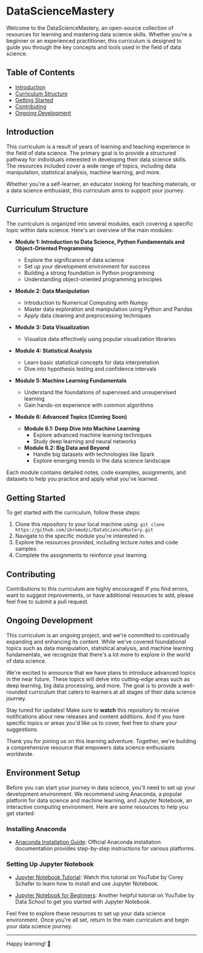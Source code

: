 # DataScienceMastery

Welcome to the DataScienceMastery, an open-source collection of resources for learning and mastering data science skills. Whether you're a beginner or an experienced practitioner, this curriculum is designed to guide you through the key concepts and tools used in the field of data science.

## Table of Contents

- [Introduction](#introduction)
- [Curriculum Structure](#curriculum-structure)
- [Getting Started](#getting-started)
- [Contributing](#contributing)
- [Ongoing Development](#ongoing-development)

## Introduction

This curriculum is a result of years of learning and teaching experience in the field of data science. The primary goal is to provide a structured pathway for individuals interested in developing their data science skills. The resources included cover a wide range of topics, including data manipulation, statistical analysis, machine learning, and more.

Whether you're a self-learner, an educator looking for teaching materials, or a data science enthusiast, this curriculum aims to support your journey.

## Curriculum Structure

The curriculum is organized into several modules, each covering a specific topic within data science. Here's an overview of the main modules:

- **Module 1: Introduction to Data Science, Python Fundamentals and Object-Oriented Programming**
  - Explore the significance of data science
  - Set up your development environment for success
  - Building a strong foundation in Python programming
  - Understanding object-oriented programming principles
  
- **Module 2: Data Manipulation**
  - Introduction to Numerical Computing with Numpy
  - Master data exploration and manipulation using Python and Pandas
  - Apply data cleaning and preprocessing techniques
    
- **Module 3: Data Visualization**
  - Visualize data effectively using popular visualization libraries

- **Module 4: Statistical Analysis**
  - Learn basic statistical concepts for data interpretation
  - Dive into hypothesis testing and confidence intervals

- **Module 5: Machine Learning Fundamentals**
  - Understand the foundations of supervised and unsupervised learning
  - Gain hands-on experience with common algorithms

- **Module 6: Advanced Topics (Coming Soon)**
  - **Module 6.1: Deep Dive into Machine Learning**
    - Explore advanced machine learning techniques
    - Study deep learning and neural networks
  - **Module 6.2: Big Data and Beyond**
    - Handle big datasets with technologies like Spark
    - Explore emerging trends in the data science landscape

Each module contains detailed notes, code examples, assignments, and datasets to help you practice and apply what you've learned.

## Getting Started

To get started with the curriculum, follow these steps:

1. Clone this repository to your local machine using: `git clone https://github.com/ibromodzi/DataScienceMastery.git`
2. Navigate to the specific module you're interested in.
3. Explore the resources provided, including lecture notes and code samples.
4. Complete the assignments to reinforce your learning.

## Contributing

Contributions to this curriculum are highly encouraged! If you find errors, want to suggest improvements, or have additional resources to add, please feel free to submit a pull request. 

## Ongoing Development

This curriculum is an ongoing project, and we're committed to continually expanding and enhancing its content. While we've covered foundational topics such as data manipulation, statistical analysis, and machine learning fundamentals, we recognize that there's a lot more to explore in the world of data science.

We're excited to announce that we have plans to introduce advanced topics in the near future. These topics will delve into cutting-edge areas such as deep learning, big data processing, and more. The goal is to provide a well-rounded curriculum that caters to learners at all stages of their data science journey.

Stay tuned for updates! Make sure to **watch** this repository to receive notifications about new releases and content additions. And if you have specific topics or areas you'd like us to cover, feel free to share your suggestions.

Thank you for joining us on this learning adventure. Together, we're building a comprehensive resource that empowers data science enthusiasts worldwide.


## Environment Setup

Before you can start your journey in data science, you'll need to set up your development environment. We recommend using Anaconda, a popular platform for data science and machine learning, and Jupyter Notebook, an interactive computing environment. Here are some resources to help you get started:

### Installing Anaconda

- [Anaconda Installation Guide](https://docs.anaconda.com/anaconda/install/): Official Anaconda installation documentation provides step-by-step instructions for various platforms.

### Setting Up Jupyter Notebook

- [Jupyter Notebook Tutorial](https://www.youtube.com/watch?v=HW29067qVWk): Watch this tutorial on YouTube by Corey Schafer to learn how to install and use Jupyter Notebook.

- [Jupyter Notebook for Beginners](https://www.youtube.com/watch?v=HW29067qVWk): Another helpful tutorial on YouTube by Data School to get you started with Jupyter Notebook.

Feel free to explore these resources to set up your data science environment. Once you're all set, return to the main curriculum and begin your data science journey.



---

Happy learning! 🚀
